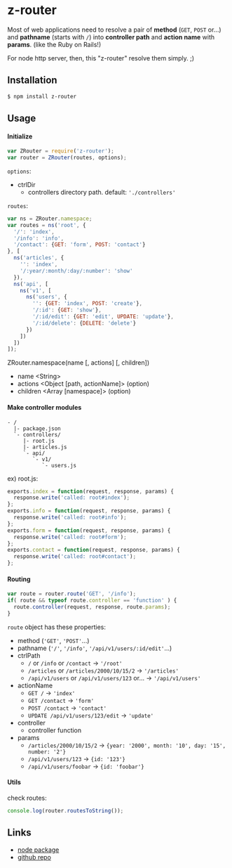 z-router
==

Most of web applications need to resolve a pair of **method** (`GET`, `POST` or...) and **pathname** (starts with `/`) into **controller path** and **action name** with **params**. (like the Ruby on Rails!)

For node http server, then, this "z-router" resolve them simply. ;)

## Installation
```sh
$ npm install z-router
```

## Usage

#### Initialize

```js
var ZRouter = require('z-router');
var router = ZRouter(routes, options);
```

`options`:
- ctrlDir
  - controllers directory path. default: `'./controllers'`


`routes`:

```js
var ns = ZRouter.namespace;
var routes = ns('root', {
  '/': 'index',
  '/info': 'info',
  '/contact': {GET: 'form', POST: 'contact'}
}, [
  ns('articles', {
    '': 'index',
    '/:year/:month/:day/:number': 'show'
  }),
  ns('api', [
    ns('v1', [
      ns('users', {
        '': {GET: 'index', POST: 'create'},
        '/:id': {GET: 'show'},
        '/:id/edit': {GET: 'edit', UPDATE: 'update'},
        '/:id/delete': {DELETE: 'delete'}
      })
    ])
  ])
]);
```

ZRouter.namespace(name [, actions] [, children])
  - name &lt;String&gt;
  - actions &lt;Object [path, actionName]&gt; (option)
  - children &lt;Array [namespace]&gt; (option)

#### Make controller modules

```
- /
  |- package.json
  `- controllers/
     |- root.js
     |- articles.js
     `- api/
        `- v1/
           `- users.js
```

ex) root.js:
```js
exports.index = function(request, response, params) {
  response.write('called: root#index');
};
exports.info = function(request, response, params) {
  response.write('called: root#info');
};
exports.form = function(request, response, params) {
  response.write('called: root#form');
};
exports.contact = function(request, response, params) {
  response.write('called: root#contact');
};
```

#### Routing

```js
var route = router.route('GET', '/info');
if( route && typeof route.controller == 'function' ) {
  route.controller(request, response, route.params);
}
```

`route` object has these properties:
- method (`'GET'`, `'POST'`...)
- pathname (`'/'`, `'/info'`, `'/api/v1/users/:id/edit'`...)
- ctrlPath
  - `/` or `/info` or `/contact` -> `'/root'`
  - `/articles` or `/articles/2000/10/15/2` -> `'/articles'`
  - `/api/v1/users` or `/api/v1/users/123` or... -> `'/api/v1/users'`
- actionName
  - `GET /` -> `'index'`
  - `GET /contact` -> `'form'`
  - `POST /contact` -> `'contact'`
  - `UPDATE /api/v1/users/123/edit` -> `'update'`
- controller
  - controller function
- params
  - `/articles/2000/10/15/2` -> `{year: '2000', month: '10', day: '15', number: '2'}`
  - `/api/v1/users/123` -> `{id: '123'}`
  - `/api/v1/users/foobar` -> `{id: 'foobar'}`

#### Utils

check routes:

```js
console.log(router.routesToString());
```

## Links

- [node package](https://www.npmjs.com/package/z-router)
- [github repo](https://github.com/ztrehagem/node-z-router)

